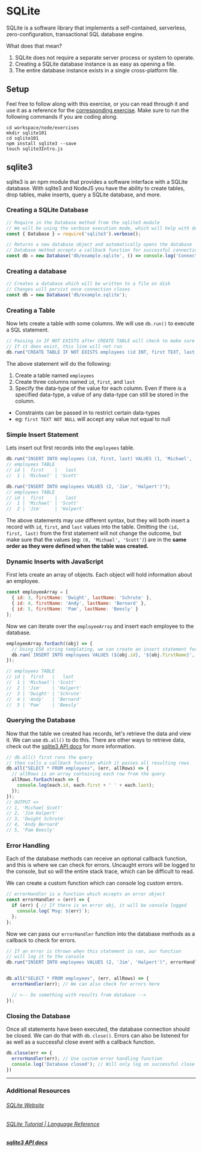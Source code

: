 # SQLite

SQLite is a software library that implements a self-contained, serverless, zero-configuration, transactional SQL database engine.

What does that mean?

1. SQLite does not require a separate server process or system to operate.
1. Creating a SQLite database instance is as easy as opening a file.
1. The entire database instance exists in a single cross-platform file.


## Setup

Feel free to follow along with this exercise, or you can read through it and use it as a reference for the [corresponding exercise](13-SQLite_create_db_02.md). Make sure to run the following commands if you are coding along.

```
cd workspace/node/exercises
mkdir sqlite101
cd sqlite101
npm install sqlite3 --save
touch sqlite3Intro.js
```


## sqlite3

sqlite3 is an npm module that provides a software interface with a SQLite database. With sqlite3 and NodeJS you have the ability to create tables, drop tables, make inserts, query a SQLite database, and more.


### Creating a SQLite Database

```js
// Require in the Database method from the sqlite3 module
// We will be using the verbose execution mode, which will help with debugging errors.
const { Database } = require('sqlite3').verbose();

// Returns a new database object and automatically opens the database
// Database method accepts a callback function for successful connection
const db = new Database('db/example.sqlite', () => console.log('Connected!'));
```


### Creating a database

```js
// Creates a database which will be written to a file on disk
// Changes will persist once connection closes
const db = new Database('db/example.sqlite');
```


### Creating a Table

Now lets create a table with some columns. We will use `db.run()` to execute a SQL statement.

```js
// Passing in IF NOT EXISTS after CREATE TABLE will check to make sure there are no tables named 'employees'
// If it does exist, this line will not run
db.run("CREATE TABLE IF NOT EXISTS employees (id INT, first TEXT, last TEXT)");
```

The above statement will do the following:

1. Create a table named `employees`
1. Create three columns named `id`, `first`, and `last`
1. Specify the data-type of the value for each column. Even if there is a specified data-type, a value of any data-type can still be stored in the column.
  - Constraints can be passed in to restrict certain data-types
  - eg: `first TEXT NOT NULL` will accept any value not equal to null


### Simple Insert Statement

Lets insert out first records into the `employees` table.

```js
db.run("INSERT INTO employees (id, first, last) VALUES (1, 'Michael', 'Scott')");
// employees TABLE
// id |  first    |   last
//  1 | 'Michael' | 'Scott'

db.run("INSERT INTO employees VALUES (2, 'Jim', 'Halpert')");
// employees TABLE
// id |  first    |   last
//  1 | 'Michael' | 'Scott'
//  2 | 'Jim'     | 'Halpert'
```

The above statements may use different syntax, but they will both insert a record with `id`, `first`, and `last` values into the table. Omitting the `(id, first, last)` from the first statement will not change the outcome, but make sure that the values (eg: `(0, 'Michael', 'Scott')`) are in the **same order as they were defined when the table was created.**


### Dynamic Inserts with JavaScript

First lets create an array of objects. Each object will hold information about an employee.

```js
const employeeArray = [
  { id: 3, firstName: 'Dwight', lastName: 'Schrute' },
  { id: 4, firstName: 'Andy', lastName: 'Bernard' },
  { id: 5, firstName: 'Pam', lastName: 'Beesly' }
];
```

Now we can iterate over the `employeeArray` and insert each employee to the database.

```js
employeeArray.forEach((obj) => {
  // Using ES6 string templating, we can create an insert statement for each object
  db.run(`INSERT INTO employees VALUES (${obj.id}, '${obj.firstName}', '${obj.lastName}')`);
});

// employees TABLE
// id |  first   |   last
//  1 | 'Michael'| 'Scott'
//  2 | 'Jim'    | 'Halpert'
//  3 | 'Dwight' | 'Schrute'
//  4 | 'Andy'   | 'Bernard'
//  5 | 'Pam'    | 'Beesly'
```


### Querying the Database

Now that the table we created has records, let's retrieve the data and view it. We can use `db.all()` to do this. There are other ways to retrieve data, check out the [sqlite3 API docs](https://github.com/mapbox/node-sqlite3/wiki/API) for more information.

```js
// db.all() first runs the query
// then calls a callback function which it passes all resulting rows
db.all("SELECT * FROM employees", (err, allRows) => {
  // allRows is an array containing each row from the query
  allRows.forEach(each => {
    console.log(each.id, each.first + ' ' + each.last);
  });
});
// OUTPUT =>
// 1, 'Michael Scott'
// 2, 'Jim Halpert'
// 3, 'Dwight Schrute'
// 4, 'Andy Bernard'
// 5, 'Pam Beesly'
```


### Error Handling

Each of the database methods can receive an optional callback function, and this is where we can check for errors. Uncaught errors will be logged to the console, but so will the entire stack trace, which can be difficult to read.

We can create a custom function which can console log custom errors.

```js
// errorHandler is a function which accepts an error object
const errorHandler = (err) => {
  if (err) { // If there is an error obj, it will be console logged
    console.log(`Msg: ${err}`);
  };
};
```

Now we can pass our `errorHandler` function into the database methods as a callback to check for errors.

```js
// If an error is thrown when this statement is ran, our function
// will log it to the console
db.run("INSERT INTO employees VALUES (2, 'Jim', 'Halpert')", errorHandler);


db.all("SELECT * FROM employees", (err, allRows) => {
  errorHandler(err); // We can also check for errors here

  // <-- Do something with results from database -->
});
```


### Closing the Database

Once all statements have been executed, the database connection should be closed. We can do that with `db.close()`. Errors can also be listened for as well as a successful close event with a callback function.

```js
db.close(err => {
  errorHandler(err); // Use custom error handling function
  console.log('Database closed'); // Will only log on successful close
})
```
_____
### Additional Resources

###### [SQLite Website](https://www.sqlite.org/)
######  [SQLite Tutorial | Language Reference](https://www.tutorialspoint.com/sqlite/index.htm)
##### [sqlite3 API docs](https://github.com/mapbox/node-sqlite3/wiki/API)

